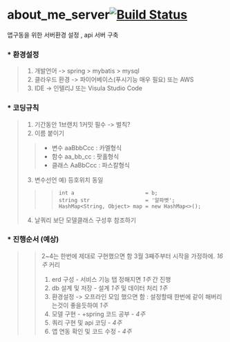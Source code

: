 # about_me_server[![Build Status](https://travis-ci.org/ABOUT-ME-APP/about_me_server.svg?branch=main)](https://travis-ci.org/ABOUT-ME-APP/about_me_server)
앱구동을 위한 서버환경 설정 , api 서버 구축 

### * 환경설정
> 1. 개발언어 -> spring > mybatis > mysql
> 2. 클라우드 환경  -> 파이어베이스(푸시기능 매우 필요) 또는 AWS
> 3. IDE -> 인텔리J 또는 Visula Studio Code 

### * 코딩규칙
> 1. 기간동안 1브랜치 1커밋 필수 -> 벌칙?
> 2. 이름 붙이기
> > + 변수 aaBbbCcc : 카멜형식
> > + 함수 aa_bb_cc : 팟홀형식
> > + 클래스 AaBbCcc : 파스칼형식
> 3. 변수선언 예) 등호위치 동일
> > >``` 
> > > int a                       = b;
> > > string str                  = '알파벳';
> > > HashMap<String, Object> map = new HashMap<>();
> > > ```
 > 4. 날쿼리 보단 모델클래스 구성후 참조하기

### * 진행순서 (예상) 
> > 2~4는 한번에 제대로 구현했으면 함
> > 3월 3째주부터 시작을 가정하에. _16주_ 커리
> > 1. erd 구성 - 서비스 기능 탭 정해지면 _1주_ 간 진행 
> > 2. db 설계 및 저장 - 설계 _1주_ 및 데이터 처리 _1주_  
> > 3. 환경설정 -> 오프라인 모임 했으면 함 : 설정할때 한번에 같이 해버리는것이 좋을듯하여 _1주_
> > 4. 모델 구현 - +spring 코드 공부 - _4주_
> > 5. 쿼리 구현 및 api 코딩 - _4주_
> > 7. 앱 연동 확인 및 코드 수정 - _4주_
 

 

